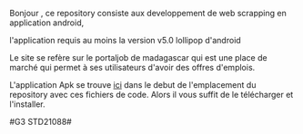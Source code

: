Bonjour , ce repository consiste aux developpement de web scrapping en application android,

l'application requis au moins la version v5.0 lollipop d'android

Le site se refère sur le portaljob de madagascar qui est une place de marché qui permet à ses utilisateurs d'avoir des offres d'emplois.

L'application Apk se trouve <a href='https://github.com/KennyRandria/Sys2-DevAPK/blob/main/WebScrapping.apk'>ici</a> dans le debut de l'emplacement du repository avec ces fichiers de code. 
Alors il vous suffit de le télécharger et l'installer.

#G3 STD21088#
